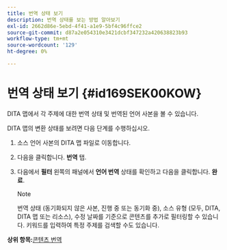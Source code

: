 ```yaml
---
title: 번역 상태 보기
description: 번역 상태를 보는 방법 알아보기
exl-id: 2662d86e-5ebd-4f41-a1e9-5bf4c96ffce2
source-git-commit: d87a2e054310e3421dcbf347232a420638823b93
workflow-type: tm+mt
source-wordcount: '129'
ht-degree: 0%

---
```


# 번역 상태 보기 {#id169SEK00KOW}

DITA 맵에서 각 주제에 대한 번역 상태 및 번역된 언어 사본을 볼 수 있습니다.

DITA 맵의 변환 상태를 보려면 다음 단계를 수행하십시오.

1. 소스 언어 사본의 DITA 맵 파일로 이동합니다.
1. 다음을 클릭합니다. **번역** 탭.
1. 다음에서 **필터** 왼쪽의 패널에서 **언어 번역** 상태를 확인하고 다음을 클릭합니다. **완료**.

   >[!NOTE]
   >
   > 번역 상태 \(동기화되지 않은 사본, 진행 중 또는 동기화 중\), 소스 유형 \(모두, DITA, DITA 맵 또는 리소스\), 수정 날짜를 기준으로 콘텐츠를 추가로 필터링할 수 있습니다. 키워드를 입력하여 특정 주제를 검색할 수도 있습니다.

**상위 항목:**[&#x200B;콘텐츠 번역](translation.md)
